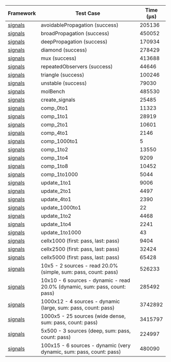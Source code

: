 | Framework | Test Case | Time (μs) |
| --- | --- | --- |
| [signals](https://github.com/rodydavis/signals.dart) | avoidablePropagation (success) | 205136 |
| [signals](https://github.com/rodydavis/signals.dart) | broadPropagation (success) | 450052 |
| [signals](https://github.com/rodydavis/signals.dart) | deepPropagation (success) | 170934 |
| [signals](https://github.com/rodydavis/signals.dart) | diamond (success) | 278429 |
| [signals](https://github.com/rodydavis/signals.dart) | mux (success) | 413688 |
| [signals](https://github.com/rodydavis/signals.dart) | repeatedObservers (success) | 44646 |
| [signals](https://github.com/rodydavis/signals.dart) | triangle (success) | 100246 |
| [signals](https://github.com/rodydavis/signals.dart) | unstable (success) | 79030 |
| [signals](https://github.com/rodydavis/signals.dart) | molBench | 485530 |
| [signals](https://github.com/rodydavis/signals.dart) | create_signals | 25485 |
| [signals](https://github.com/rodydavis/signals.dart) | comp_0to1 | 11323 |
| [signals](https://github.com/rodydavis/signals.dart) | comp_1to1 | 28919 |
| [signals](https://github.com/rodydavis/signals.dart) | comp_2to1 | 10601 |
| [signals](https://github.com/rodydavis/signals.dart) | comp_4to1 | 2146 |
| [signals](https://github.com/rodydavis/signals.dart) | comp_1000to1 | 5 |
| [signals](https://github.com/rodydavis/signals.dart) | comp_1to2 | 13550 |
| [signals](https://github.com/rodydavis/signals.dart) | comp_1to4 | 9209 |
| [signals](https://github.com/rodydavis/signals.dart) | comp_1to8 | 10452 |
| [signals](https://github.com/rodydavis/signals.dart) | comp_1to1000 | 5044 |
| [signals](https://github.com/rodydavis/signals.dart) | update_1to1 | 9006 |
| [signals](https://github.com/rodydavis/signals.dart) | update_2to1 | 4497 |
| [signals](https://github.com/rodydavis/signals.dart) | update_4to1 | 2390 |
| [signals](https://github.com/rodydavis/signals.dart) | update_1000to1 | 22 |
| [signals](https://github.com/rodydavis/signals.dart) | update_1to2 | 4468 |
| [signals](https://github.com/rodydavis/signals.dart) | update_1to4 | 2241 |
| [signals](https://github.com/rodydavis/signals.dart) | update_1to1000 | 43 |
| [signals](https://github.com/rodydavis/signals.dart) | cellx1000 (first: pass, last: pass) | 9404 |
| [signals](https://github.com/rodydavis/signals.dart) | cellx2500 (first: pass, last: pass) | 32424 |
| [signals](https://github.com/rodydavis/signals.dart) | cellx5000 (first: pass, last: pass) | 65428 |
| [signals](https://github.com/rodydavis/signals.dart) | 10x5 - 2 sources - read 20.0% (simple, sum: pass, count: pass) | 526233 |
| [signals](https://github.com/rodydavis/signals.dart) | 10x10 - 6 sources - dynamic - read 20.0% (dynamic, sum: pass, count: pass) | 285492 |
| [signals](https://github.com/rodydavis/signals.dart) | 1000x12 - 4 sources - dynamic (large, sum: pass, count: pass) | 3742892 |
| [signals](https://github.com/rodydavis/signals.dart) | 1000x5 - 25 sources (wide dense, sum: pass, count: pass) | 3415797 |
| [signals](https://github.com/rodydavis/signals.dart) | 5x500 - 3 sources (deep, sum: pass, count: pass) | 224997 |
| [signals](https://github.com/rodydavis/signals.dart) | 100x15 - 6 sources - dynamic (very dynamic, sum: pass, count: pass) | 480090 |
